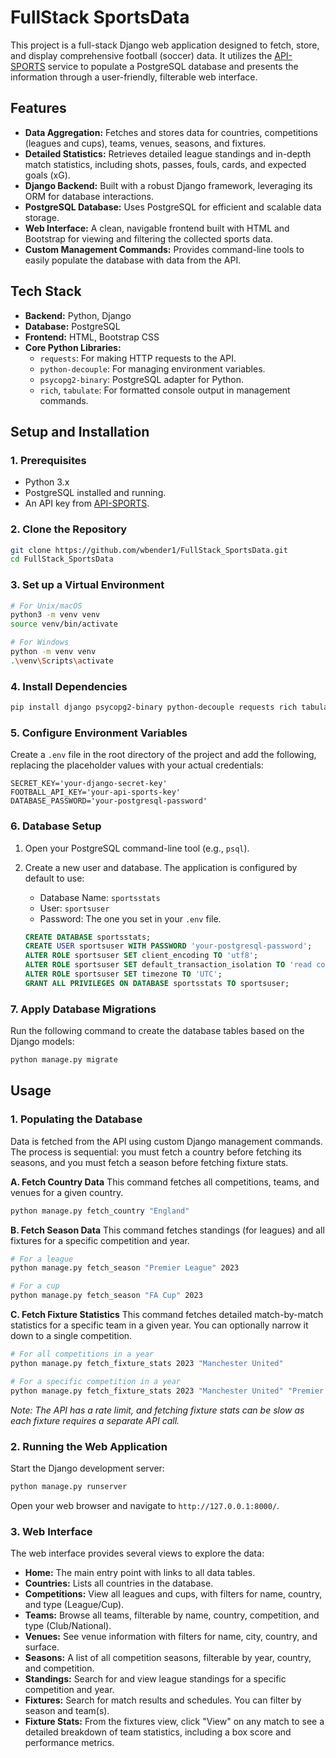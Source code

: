 # FullStack SportsData

This project is a full-stack Django web application designed to fetch, store, and display comprehensive football (soccer) data. It utilizes the [API-SPORTS](https://www.api-football.com/) service to populate a PostgreSQL database and presents the information through a user-friendly, filterable web interface.

## Features

*   **Data Aggregation:** Fetches and stores data for countries, competitions (leagues and cups), teams, venues, seasons, and fixtures.
*   **Detailed Statistics:** Retrieves detailed league standings and in-depth match statistics, including shots, passes, fouls, cards, and expected goals (xG).
*   **Django Backend:** Built with a robust Django framework, leveraging its ORM for database interactions.
*   **PostgreSQL Database:** Uses PostgreSQL for efficient and scalable data storage.
*   **Web Interface:** A clean, navigable frontend built with HTML and Bootstrap for viewing and filtering the collected sports data.
*   **Custom Management Commands:** Provides command-line tools to easily populate the database with data from the API.

## Tech Stack

*   **Backend:** Python, Django
*   **Database:** PostgreSQL
*   **Frontend:** HTML, Bootstrap CSS
*   **Core Python Libraries:**
    *   `requests`: For making HTTP requests to the API.
    *   `python-decouple`: For managing environment variables.
    *   `psycopg2-binary`: PostgreSQL adapter for Python.
    *   `rich`, `tabulate`: For formatted console output in management commands.

## Setup and Installation

### 1. Prerequisites

*   Python 3.x
*   PostgreSQL installed and running.
*   An API key from [API-SPORTS](https://www.api-football.com/).

### 2. Clone the Repository

```bash
git clone https://github.com/wbender1/FullStack_SportsData.git
cd FullStack_SportsData
```

### 3. Set up a Virtual Environment

```bash
# For Unix/macOS
python3 -m venv venv
source venv/bin/activate

# For Windows
python -m venv venv
.\venv\Scripts\activate
```

### 4. Install Dependencies

```bash
pip install django psycopg2-binary python-decouple requests rich tabulate
```

### 5. Configure Environment Variables

Create a `.env` file in the root directory of the project and add the following, replacing the placeholder values with your actual credentials:

```
SECRET_KEY='your-django-secret-key'
FOOTBALL_API_KEY='your-api-sports-key'
DATABASE_PASSWORD='your-postgresql-password'
```

### 6. Database Setup

1.  Open your PostgreSQL command-line tool (e.g., `psql`).
2.  Create a new user and database. The application is configured by default to use:
    *   Database Name: `sportsstats`
    *   User: `sportsuser`
    *   Password: The one you set in your `.env` file.

    ```sql
    CREATE DATABASE sportsstats;
    CREATE USER sportsuser WITH PASSWORD 'your-postgresql-password';
    ALTER ROLE sportsuser SET client_encoding TO 'utf8';
    ALTER ROLE sportsuser SET default_transaction_isolation TO 'read committed';
    ALTER ROLE sportsuser SET timezone TO 'UTC';
    GRANT ALL PRIVILEGES ON DATABASE sportsstats TO sportsuser;
    ```

### 7. Apply Database Migrations

Run the following command to create the database tables based on the Django models:

```bash
python manage.py migrate
```

## Usage

### 1. Populating the Database

Data is fetched from the API using custom Django management commands. The process is sequential: you must fetch a country before fetching its seasons, and you must fetch a season before fetching fixture stats.

**A. Fetch Country Data**
This command fetches all competitions, teams, and venues for a given country.

```bash
python manage.py fetch_country "England"
```

**B. Fetch Season Data**
This command fetches standings (for leagues) and all fixtures for a specific competition and year.

```bash
# For a league
python manage.py fetch_season "Premier League" 2023

# For a cup
python manage.py fetch_season "FA Cup" 2023
```

**C. Fetch Fixture Statistics**
This command fetches detailed match-by-match statistics for a specific team in a given year. You can optionally narrow it down to a single competition.

```bash
# For all competitions in a year
python manage.py fetch_fixture_stats 2023 "Manchester United"

# For a specific competition in a year
python manage.py fetch_fixture_stats 2023 "Manchester United" "Premier League"
```
*Note: The API has a rate limit, and fetching fixture stats can be slow as each fixture requires a separate API call.*

### 2. Running the Web Application

Start the Django development server:

```bash
python manage.py runserver
```

Open your web browser and navigate to `http://127.0.0.1:8000/`.

### 3. Web Interface

The web interface provides several views to explore the data:

*   **Home:** The main entry point with links to all data tables.
*   **Countries:** Lists all countries in the database.
*   **Competitions:** View all leagues and cups, with filters for name, country, and type (League/Cup).
*   **Teams:** Browse all teams, filterable by name, country, competition, and type (Club/National).
*   **Venues:** See venue information with filters for name, city, country, and surface.
*   **Seasons:** A list of all competition seasons, filterable by year, country, and competition.
*   **Standings:** Search for and view league standings for a specific competition and year.
*   **Fixtures:** Search for match results and schedules. You can filter by season and team(s).
*   **Fixture Stats:** From the fixtures view, click "View" on any match to see a detailed breakdown of team statistics, including a box score and performance metrics.